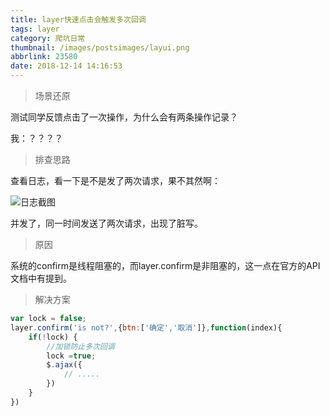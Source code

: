```yaml
---
title: layer快速点击会触发多次回调
tags: layer
category: 爬坑日常
thumbnail: /images/postsimages/layui.png
abbrlink: 23580
date: 2018-12-14 14:16:53
---
```


> 场景还原

测试同学反馈点击了一次操作，为什么会有两条操作记录？

我：？？？？

> 排查思路

查看日志，看一下是不是发了两次请求，果不其然啊：

![日志截图](https://kengdie.oss-cn-shanghai.aliyuncs.com/20181214142322.png)

并发了，同一时间发送了两次请求，出现了脏写。

> 原因  

系统的confirm是线程阻塞的，而layer.confirm是非阻塞的，这一点在官方的API文档中有提到。

> 解决方案

```javascript
var lock = false;
layer.confirm('is not?',{btn:['确定','取消']},function(index){
    if(!lock) {
        //加锁防止多次回调
        lock =true;
        $.ajax({
            // .....
        })
    }
})

```




